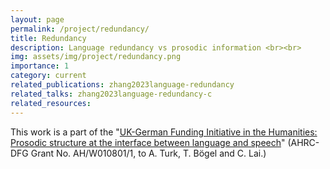 ```yaml
---
layout: page
permalink: /project/redundancy/
title: Redundancy
description: Language redundancy vs prosodic information <br><br>
img: assets/img/project/redundancy.png
importance: 1
category: current
related_publications: zhang2023language-redundancy
related_talks: zhang2023language-redundancy-c
related_resources: 
---
```


This work is a part of the "[UK-German Funding Initiative in the Humanities: Prosodic structure at the interface between language and speech](https://www.research.ed.ac.uk/en/projects/uk-german-funding-initiative-in-the-humanities-prosodic-structure)" (AHRC-DFG Grant No. AH/W010801/1, to A. Turk, T.  Bögel and C. Lai.)